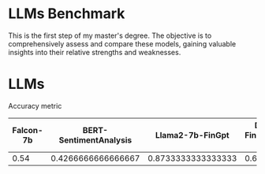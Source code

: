 # LLMs Benchmark

This is the first step of my master's degree. The objective is to comprehensively assess and compare these models, gaining valuable insights into their relative strengths and weaknesses.

# LLMs

Accuracy metric

| Falcon-7b | BERT-SentimentAnalysis | Llama2-7b-FinGpt   | Distilbert-FineTunedSST-2 |
| --------- | ---------------------- | ------------------ | ------------------------- |
| 0.54      | 0.4266666666666667     | 0.8733333333333333 | 0.63                      |

